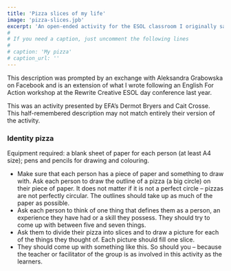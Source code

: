 ```yaml
---
title: 'Pizza slices of my life'
image: 'pizza-slices.jpb'
excerpt: 'An open-ended activity for the ESOL classroom I originally saw demonstrated in a workshop by English For Action.'
#
# If you need a caption, just uncomment the following lines
#
# caption: 'My pizza'
# caption_url: ''
---
```

This description was prompted by an exchange with Aleksandra Grabowska on Facebook and is an extension of what I wrote following an English For Action workshop at the Rewrite Creative ESOL day conference last year.

This was an activity presented by EFA’s Dermot Bryers and Cait Crosse. This half-remembered description may not match entirely their version of the activity.
<!--more-->

### Identity pizza

Equipment required: a blank sheet of paper for each person (at least A4 size); pens and pencils for drawing and colouring.

- Make sure that each person has a piece of paper and something to draw with. Ask each person to draw the outline of a pizza (a big circle) on their piece of paper. It does not matter if it is not a perfect circle – pizzas are not perfectly circular. The outlines should take up as much of the paper as possible.
- Ask each person to think of one thing that defines them as a person, an experience they have had or a skill they possess. They should try to come up with between five and seven things.
- Ask them to divide their pizza into slices and to draw a picture for each of the things they thought of. Each picture should fill one slice.
- They should come up with something like this. So should you – because the teacher or facilitator of the group is as involved in this activity as the learners.
